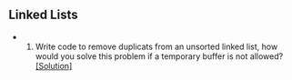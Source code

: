 ## Linked Lists

- 1. Write code to remove duplicats from an unsorted linked list, how would you solve this problem if a temporary buffer is not allowed? [[Solution]](../code/2.1.java)
